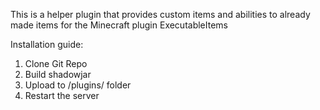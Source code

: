 This is a helper plugin that provides custom items and abilities to already made items for the Minecraft plugin ExecutableItems

Installation guide:
1. Clone Git Repo
2. Build shadowjar
3. Upload to /plugins/ folder
4. Restart the server
